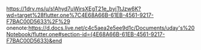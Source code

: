 https://1drv.ms/u/s!Ahyd7uWirsXEgT21e_byjTtJzw6K?wd=target%28flutter.one%7C4E68A66B-61EB-4561-9217-F7BAC00D5633%2F%29
onenote:https://d.docs.live.net/c4c5aea2e5ee9d1c/Documents/uday's%20Notebook/flutter.one#section-id={4E68A66B-61EB-4561-9217-F7BAC00D5633}&end
